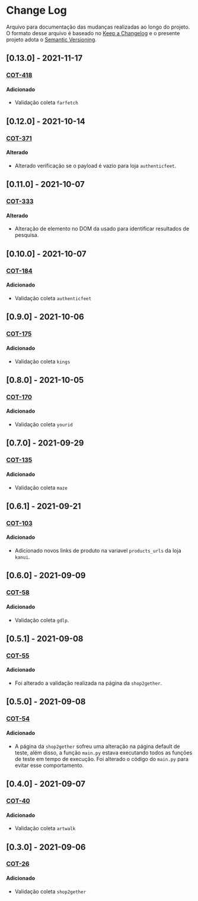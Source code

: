 # Change Log
Arquivo para documentação das mudanças realizadas ao longo do projeto. O formato desse arquivo é baseado no [Keep a Changelog](http://keepachangelog.com/)
e o presente projeto adota o [Semantic Versioning](http://semver.org/).

## [0.13.0] - 2021-11-17
### [COT-418](https://ecoanalytics.atlassian.net/browse/COT-371)
#### Adicionado
- Validação coleta `farfetch`

## [0.12.0] - 2021-10-14
### [COT-371](https://ecoanalytics.atlassian.net/browse/COT-371)
#### Alterado
- Alterado verificação se o payload é vazio para loja `authenticfeet`.

## [0.11.0] - 2021-10-07
### [COT-333](https://ecoanalytics.atlassian.net/browse/COT-333)
#### Alterado
- Alteração de elemento no DOM da usado para identificar resultados de pesquisa.

## [0.10.0] - 2021-10-07
### [COT-184](https://ecoanalytics.atlassian.net/browse/COT-184)
#### Adicionado
- Validação coleta `authenticfeet`

## [0.9.0] - 2021-10-06
### [COT-175](https://ecoanalytics.atlassian.net/browse/COT-175) 
#### Adicionado
- Validação coleta `kings`

## [0.8.0] - 2021-10-05
### [COT-170](https://ecoanalytics.atlassian.net/browse/COT-170)
#### Adicionado
- Validação coleta `yourid`

## [0.7.0] - 2021-09-29
### [COT-135](https://ecoanalytics.atlassian.net/browse/COT-135)
#### Adicionado
- Validação coleta `maze`

## [0.6.1] - 2021-09-21
### [COT-103](https://ecoanalytics.atlassian.net/browse/COT-103) 
#### Adicionado
- Adicionado novos links de produto na variavel `products_urls` da loja `kanui`.

## [0.6.0] - 2021-09-09
### [COT-58](https://ecoanalytics.atlassian.net/browse/COT-58)
#### Adicionado
- Validação coleta `gdlp`.

## [0.5.1] - 2021-09-08
### [COT-55](https://ecoanalytics.atlassian.net/browse/COT-55)
#### Adicionado
- Foi alterado a validação realizada na página da `shop2gether`.

## [0.5.0] - 2021-09-08
### [COT-54](https://ecoanalytics.atlassian.net/browse/COT-54) 
#### Adicionado
- A página da `shop2gether` sofreu uma alteração na página default de teste, além disso, a função `main.py` estava executando todos as funções de teste em tempo de execução. Foi alterado o código do `main.py` para evitar esse comportamento.

## [0.4.0] - 2021-09-07
### [COT-40](https://ecoanalytics.atlassian.net/browse/COT-40)
#### Adicionado
- Validação coleta `artwalk`
 
## [0.3.0] - 2021-09-06
### [COT-26](https://ecoanalytics.atlassian.net/browse/COT-26)
#### Adicionado
 - Validação coleta `shop2gether`

